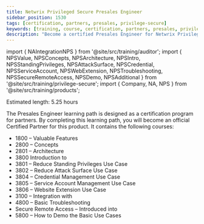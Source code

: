 ```yaml
---
title: Netwrix Privileged Secure Presales Engineer
sidebar_position: 1530
tags: [certification, partners, presales, privilege-secure]
keywords: [training, course, certification, partners, presales, privilege secure]
description: "Become a certified Presales Engineer for Netwrix Privileged Secure"
---
```


import { NAIntegrationNPS } from '@site/src/training/auditor';
import { NPSValue, NPSConcepts, NPSArchitecture, NPSIntro, NPSStandingPrivileges, NPSAttackSurface, NPSCredential, NPSServiceAccount, NPSWebExtension, NPSTroubleshooting, NPSSecureRemoteAccess, NPSDemo, NPSAdditional } from '@site/src/training/privilege-secure';
import { Company, NA, NPS } from '@site/src/training/products';


Estimated length: 5.25 hours

The <NPS /> Presales Engineer learning path is designed as a certification program for <Company /> partners. By completing this learning path, you will become an official Certified Partner for this product. It contains the following courses:

* 1800 <NPS /> – Valuable Features
* 2800 <NPS /> – Concepts
* 2801 <NPS /> – Architecture
* 3800 Introduction to <NPS />
* 3801 <NPS /> – Reduce Standing Privileges Use Case
* 3802 <NPS /> – Reduce Attack Surface Use Case
* 3804 <NPS /> – Credential Management Use Case
* 3805 <NPS /> – Service Account Management  Use Case
* 3806 <NPS /> – Website Extension   Use Case
* 3100 <NA /> – Integration with <NPS />
* 4800 <NPS /> – Basic Troubleshooting
* <Company /> Secure Remote Access – Introduced into <NPS />
* 5800 <NPS /> – How to Demo the Basic Use Cases

<NPSValue />

<NPSConcepts />

<NPSArchitecture />

<NPSIntro />

<NPSStandingPrivileges />

<NPSAttackSurface />

<NPSCredential />

<NPSServiceAccount />

<NPSWebExtension />

<NAIntegrationNPS />

<NPSTroubleshooting />

<NPSSecureRemoteAccess />

<NPSDemo />

<NPSAdditional />
